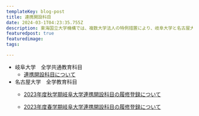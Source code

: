 ```yaml
---
templateKey: blog-post
title: 連携開設科目
date: 2024-03-1T04:23:35.755Z
description: 東海国立大学機構では、複数大学法人の特例措置により、岐阜大学と名古屋大学が連携して開設した授業科目を、両大学の学生が受講し、卒業に必要な単位とすることができるようになりました。
featuredpost: true
featuredimage: 
tags:

---
```


  * 岐阜大学　全学共通教育科目
    - [連携開設科目について](https://www.orphess.gifu-u.ac.jp/liberal_arts_education/GeneralEducationSubjects/collaboration.html)
  * 名古屋大学　全学教育科目
    - [2023年度秋学期岐阜大学連携開設科目の履修登録について](https://office.ilas.nagoya-u.ac.jp/news/2023fall_registration_renkeikaisetsu/)
    
    - [2023年度春学期岐阜大学連携開設科目の履修登録について](https://office.ilas.nagoya-u.ac.jp/news/2023spring_registration_renkeikaisetsu/)
